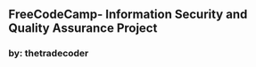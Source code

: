 **FreeCodeCamp**- Information Security and Quality Assurance Project
------
### by: thetradecoder



